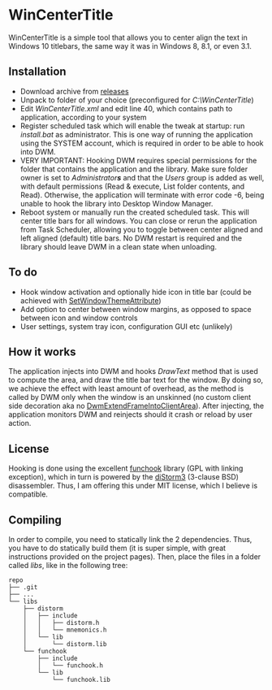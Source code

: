 # WinCenterTitle
WinCenterTitle is a simple tool that allows you to center align the text in Windows 10 titlebars, the same way it was in Windows 8, 8.1, or even 3.1.

## Installation

* Download archive from [releases](https://github.com/valinet/WinCenterTitle/releases)
* Unpack to folder of your choice (preconfigured for *C:\WinCenterTitle*)
* Edit *WinCenterTitle.xml* and edit line 40, which contains path to application, according to your system
* Register scheduled task which will enable the tweak at startup: run *install.bat* as administrator. This is one way of running the application using the SYSTEM account, which is required in order to be able to hook into DWM.
* VERY IMPORTANT: Hooking DWM requires special permissions for the folder that contains the application and the library. Make sure folder owner is set to *Administrator**s*** and that the *Users* group is added as well, with default permissions (Read & execute, List folder contents, and Read). Otherwise, the application will terminate with error code -6, being unable to hook the library into Desktop Window Manager.
* Reboot system or manually run the created scheduled task. This will center title bars for all windows. You can close or rerun the application from Task Scheduler, allowing you to toggle between center aligned and left aligned (default) title bars. No DWM restart is required and the library should leave DWM in a clean state when unloading.

## To do

* Hook window activation and optionally hide icon in title bar (could be achieved with [SetWindowThemeAttribute](https://docs.microsoft.com/en-us/windows/win32/api/uxtheme/nf-uxtheme-setwindowthemeattribute))
* Add option to center between window margins, as opposed to space between icon and window controls
* User settings, system tray icon, configuration GUI etc (unlikely)

## How it works

The application injects into DWM and hooks *DrawText* method that is used to compute the area, and draw the title bar text for the window. By doing so, we achieve the effect with least amount of overhead, as the method is called by DWM only when the window is an unskinned (no custom client side decoration aka no [DwmExtendFrameIntoClientArea](https://docs.microsoft.com/en-us/windows/win32/api/dwmapi/nf-dwmapi-dwmextendframeintoclientarea)). After injecting, the application monitors DWM and reinjects should it crash or reload by user action.

## License

Hooking is done using the excellent [funchook](https://github.com/kubo/funchook) library (GPL with linking exception), which in turn is powered by the [diStorm3](https://github.com/gdabah/distorm/) (3-clause BSD) disassembler. Thus, I am offering this under MIT license, which I believe is compatible.

## Compiling

In order to compile, you need to statically link the 2 dependencies. Thus, you have to do statically build them (it is super simple, with great instructions provided on the project pages). Then, place the files in a folder called *libs*, like in the following tree:

```
repo
├── .git
├── ...
└── libs
    ├── distorm
    │   ├── include
    │   │   ├── distorm.h
    │   │   └── mnemonics.h
    │   └── lib
    │       └── distorm.lib
    └── funchook
        ├── include
        │   └── funchook.h
        └── lib
            └── funchook.lib
```

